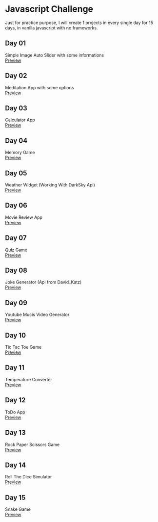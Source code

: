 # Javascript Challenge

Just for practice purpose, I will create 1 projects in every single day for 15 days, in vanilla javascript with no frameworks.

## Day 01

Simple Image Auto Slider with some informations<br>
[Preview](https://RokvicSasa.github.io/15-days-15-Javascript-Projects/Day%2001%20-%20Image%20Slider/)

## Day 02

Meditation App with some options<br>
[Preview](https://RokvicSasa.github.io/15-days-15-Javascript-Projects/Day%2002%20-%20Meditation%20App/)

## Day 03

Calculator App<br>
[Preview](https://RokvicSasa.github.io/15-days-15-Javascript-Projects/Day%2003%20-%20Calculator%20App/)

## Day 04

Memory Game<br>
[Preview](https://RokvicSasa.github.io/15-days-15-Javascript-Projects/Day%2004%20-%20Memory%20Game/)

## Day 05

Weather Widget (Working With DarkSky Api)<br>
[Preview](https://RokvicSasa.github.io/15-days-15-Javascript-Projects/Day%2005%20-%20Weather%20App/)

## Day 06

Movie Review App<br>
[Preview](https://RokvicSasa.github.io/15-days-15-Javascript-Projects/Day%2006%20-%20Movie%20Review/)

## Day 07

Quiz Game<br>
[Preview](https://RokvicSasa.github.io/15-days-15-Javascript-Projects/Day%2007%20-%20Quiz%20Game/)

## Day 08

Joke Generator (Api from David_Katz)<br>
[Preview](https://RokvicSasa.github.io/15-days-15-Javascript-Projects/Day%2008%20-%20Joke%20Generator/)

## Day 09

Youtube Mucis Video Generator<br>
[Preview](https://RokvicSasa.github.io/15-days-15-Javascript-Projects/Day%2009%20-%20Music%20Video%20Generator/)

## Day 10

Tic Tac Toe Game<br>
[Preview](https://RokvicSasa.github.io/15-days-15-Javascript-Projects/Day%2010%20-%20Tic%20Tac%20Toe%20Game/)

## Day 11

Temperature Converter<br>
[Preview](https://RokvicSasa.github.io/15-days-15-Javascript-Projects/Day%2011%20-%20Temperature%20Converter/)

## Day 12

ToDo App<br>
[Preview](https://RokvicSasa.github.io/15-days-15-Javascript-Projects/Day%2012%20-%20ToDo%20App/)

## Day 13

Rock Paper Scissors Game<br>
[Preview](https://RokvicSasa.github.io/15-days-15-Javascript-Projects/Day%2013%20-%20Rock%20Paper%20Scissors%20Game/)

## Day 14

Roll The Dice Simulator<br>
[Preview](https://RokvicSasa.github.io/15-days-15-Javascript-Projects/Day%2014%20-%20Roll%20The%20Dice%20Simulator/)

## Day 15

Snake Game<br>
[Preview](https://RokvicSasa.github.io/15-days-15-Javascript-Projects/Day%2015%20-%20Snake%20Game/)

